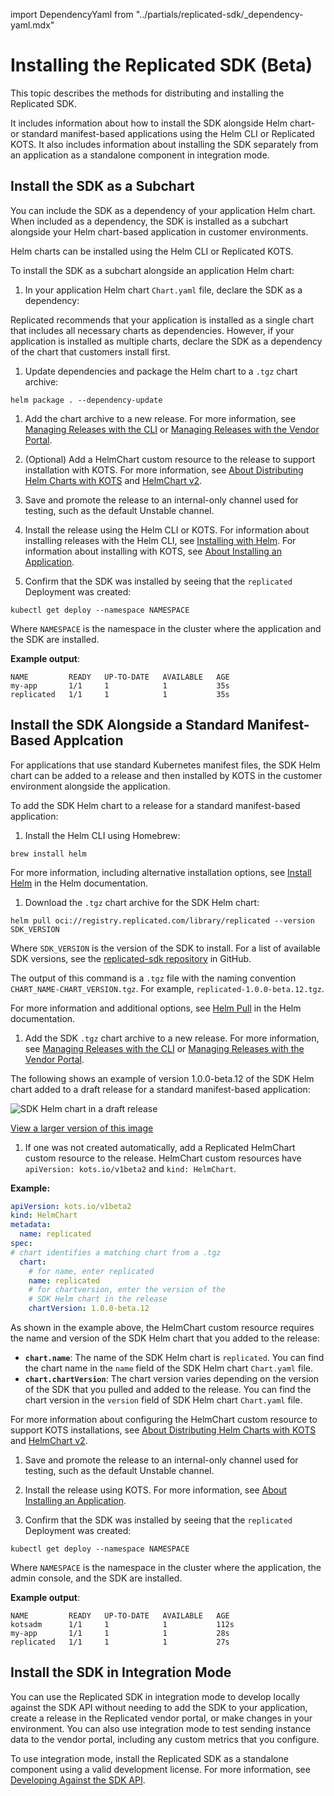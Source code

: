 import DependencyYaml from "../partials/replicated-sdk/_dependency-yaml.mdx"

# Installing the Replicated SDK (Beta)

This topic describes the methods for distributing and installing the Replicated SDK.

It includes information about how to install the SDK alongside Helm chart- or standard manifest-based applications using the Helm CLI or Replicated KOTS. It also includes information about installing the SDK separately from an application as a standalone component in integration mode.

## Install the SDK as a Subchart

You can include the SDK as a dependency of your application Helm chart. When included as a dependency, the SDK is installed as a subchart alongside your Helm chart-based application in customer environments.

Helm charts can be installed using the Helm CLI or Replicated KOTS.

To install the SDK as a subchart alongside an application Helm chart:

1. In your application Helm chart `Chart.yaml` file, declare the SDK as a dependency:

  <DependencyYaml/>

  Replicated recommends that your application is installed as a single chart that includes all necessary charts as dependencies. However, if your application is installed as multiple charts, declare the SDK as a dependency of the chart that customers install first.

1. Update dependencies and package the Helm chart to a `.tgz` chart archive:

  ```
  helm package . --dependency-update
  ```

1. Add the chart archive to a new release. For more information, see [Managing Releases with the CLI](/vendor/releases-creating-cli) or [Managing Releases with the Vendor Portal](/vendor/releases-creating-releases).

1. (Optional) Add a HelmChart custom resource to the release to support installation with KOTS. For more information, see [About Distributing Helm Charts with KOTS](/vendor/helm-native-about) and [HelmChart v2](/reference/custom-resource-helmchart-v2).

1. Save and promote the release to an internal-only channel used for testing, such as the default Unstable channel.

1. Install the release using the Helm CLI or KOTS. For information about installing releases with the Helm CLI, see [Installing with Helm](/vendor/install-with-helm). For information about installing with KOTS, see [About Installing an Application](/enterprise/installing-overview).

1. Confirm that the SDK was installed by seeing that the `replicated` Deployment was created:

  ```
  kubectl get deploy --namespace NAMESPACE
  ```
  Where `NAMESPACE` is the namespace in the cluster where the application and the SDK are installed. 

  **Example output**:

  ```
  NAME         READY   UP-TO-DATE   AVAILABLE   AGE
  my-app       1/1     1            1           35s
  replicated   1/1     1            1           35s
  ```

## Install the SDK Alongside a Standard Manifest-Based Applcation

For applications that use standard Kubernetes manifest files, the SDK Helm chart can be added to a release and then installed by KOTS in the customer environment alongside the application.

To add the SDK Helm chart to a release for a standard manifest-based application:

1. Install the Helm CLI using Homebrew:

  ```
  brew install helm
  ```
  For more information, including alternative installation options, see [Install Helm](https://helm.sh/docs/intro/install/) in the Helm documentation.

1. Download the `.tgz` chart archive for the SDK Helm chart:

  ```
  helm pull oci://registry.replicated.com/library/replicated --version SDK_VERSION
  ```
  Where `SDK_VERSION` is the version of the SDK to install. For a list of available SDK versions, see the [replicated-sdk repository](https://github.com/replicatedhq/replicated-sdk/tags) in GitHub.

  The output of this command is a `.tgz` file with the naming convention `CHART_NAME-CHART_VERSION.tgz`. For example, `replicated-1.0.0-beta.12.tgz`.

  For more information and additional options, see [Helm Pull](https://helm.sh/docs/helm/helm_pull/) in the Helm documentation.

1. Add the SDK `.tgz` chart archive to a new release. For more information, see [Managing Releases with the CLI](/vendor/releases-creating-cli) or [Managing Releases with the Vendor Portal](/vendor/releases-creating-releases).

  The following shows an example of version 1.0.0-beta.12 of the SDK Helm chart added to a draft release for a standard manifest-based application:

  ![SDK Helm chart in a draft release](/images/sdk-kots-release.png)
  
  [View a larger version of this image](/images/sdk-kots-release.png)

1. If one was not created automatically, add a Replicated HelmChart custom resource to the release. HelmChart custom resources have `apiVersion: kots.io/v1beta2` and `kind: HelmChart`. 

  **Example:**
  
  ```yaml
  apiVersion: kots.io/v1beta2
  kind: HelmChart
  metadata:
    name: replicated
  spec:
  # chart identifies a matching chart from a .tgz
    chart:
      # for name, enter replicated
      name: replicated
      # for chartversion, enter the version of the
      # SDK Helm chart in the release
      chartVersion: 1.0.0-beta.12
  ```

  As shown in the example above, the HelmChart custom resource requires the name and version of the SDK Helm chart that you added to the release:
   * **`chart.name`**: The name of the SDK Helm chart is `replicated`. You can find the chart name in the `name` field of the SDK Helm chart `Chart.yaml` file.
   * **`chart.chartVersion`**: The chart version varies depending on the version of the SDK that you pulled and added to the release. You can find the chart version in the `version` field of SDK Helm chart `Chart.yaml` file.

  For more information about configuring the HelmChart custom resource to support KOTS installations, see [About Distributing Helm Charts with KOTS](/vendor/helm-native-about) and [HelmChart v2](/reference/custom-resource-helmchart-v2).

1. Save and promote the release to an internal-only channel used for testing, such as the default Unstable channel.

1. Install the release using KOTS. For more information, see [About Installing an Application](/enterprise/installing-overview).

1. Confirm that the SDK was installed by seeing that the `replicated` Deployment was created:

  ```
  kubectl get deploy --namespace NAMESPACE
  ```
  Where `NAMESPACE` is the namespace in the cluster where the application, the admin console, and the SDK are installed. 

  **Example output**:

  ```
  NAME         READY   UP-TO-DATE   AVAILABLE   AGE
  kotsadm      1/1     1            1           112s
  my-app       1/1     1            1           28s
  replicated   1/1     1            1           27s
  ```

## Install the SDK in Integration Mode

You can use the Replicated SDK in integration mode to develop locally against the SDK API without needing to add the SDK to your application, create a release in the Replicated vendor portal, or make changes in your environment. You can also use integration mode to test sending instance data to the vendor portal, including any custom metrics that you configure.

To use integration mode, install the Replicated SDK as a standalone component using a valid development license. For more information, see [Developing Against the SDK API](/vendor/replicated-sdk-development).